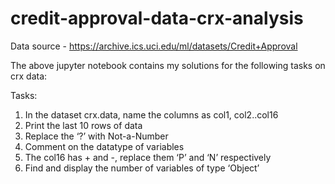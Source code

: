 # credit-approval-data-crx-analysis
Data source - https://archive.ics.uci.edu/ml/datasets/Credit+Approval

The above jupyter notebook contains my solutions for the following tasks on crx data:

Tasks:
1. In the dataset crx.data, name the columns as col1, col2..col16
2. Print the last 10 rows of data
3. Replace the ‘?’ with Not-a-Number
4. Comment on the datatype of variables
5. The col16 has + and -, replace them ‘P’ and ‘N’ respectively
6. Find and display the number of variables of type ‘Object’
